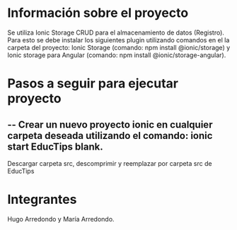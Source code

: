 # Información sobre el proyecto
Se utiliza Ionic Storage CRUD para el almacenamiento de datos (Registro). Para esto se debe instalar los siguientes plugin utilizando comandos en el la carpeta del proyecto: Ionic Storage (comando: npm install @ionic/storage) y Ionic storage para Angular (comando: npm install @ionic/storage-angular).
# Pasos a seguir para ejecutar proyecto
--
Crear un nuevo proyecto ionic en cualquier carpeta deseada utilizando el comando: ionic start EducTips blank.
--
Descargar carpeta src, descomprimir y reemplazar por carpeta src de EducTips
# Integrantes
Hugo Arredondo y María Arredondo.